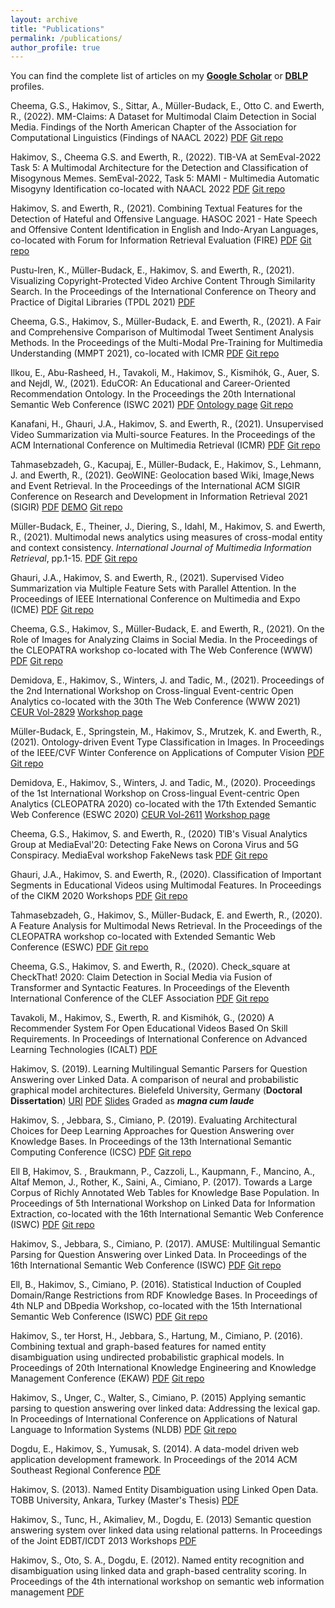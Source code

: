 ```yaml
---
layout: archive
title: "Publications"
permalink: /publications/
author_profile: true
---
```


You can find the complete list of articles on my <a href="https://scholar.google.com/citations?user=7cm4SVgAAAAJ&hl=en"><b>Google Scholar</b></a> or <a href="https://dblp.org/pid/117/6023.html"><b>DBLP</b></a> profiles.

Cheema, G.S., Hakimov, S., Sittar, A., Müller-Budack, E., Otto C. and Ewerth, R., (2022). MM-Claims: A Dataset for Multimodal Claim Detection in Social Media. Findings of the North American Chapter of the Association for Computational Linguistics (Findings of NAACL 2022) [PDF](https://aclanthology.org/2022.findings-naacl.72.pdf) [Git repo](https://github.com/TIBHannover/MM_Claims)

Hakimov, S., Cheema G.S. and Ewerth, R., (2022). TIB-VA at SemEval-2022 Task 5: A Multimodal Architecture for the Detection and Classification of Misogynous Memes. SemEval-2022, Task 5: MAMI - Multimedia Automatic Misogyny Identification co-located with NAACL 2022 [PDF](https://arxiv.org/pdf/2204.06299.pdf) [Git repo](https://github.com/TIBHannover/multimodal-misogyny-detection-mami-2022)

Hakimov, S. and Ewerth, R., (2021). Combining Textual Features for the Detection of Hateful and Offensive Language. HASOC 2021 - Hate Speech and Offensive Content Identification in English and Indo-Aryan Languages, co-located with Forum for Information Retrieval Evaluation (FIRE) [PDF](https://arxiv.org/pdf/2112.04803.pdf) [Git repo](https://github.com/sherzod-hakimov/HASOC-2021---Hate-Speech-Detection)

Pustu-Iren, K., Müller-Budack, E., Hakimov, S. and Ewerth, R., (2021). Visualizing Copyright-Protected Video Archive Content Through Similarity Search. In the Proceedings of the International Conference on Theory and Practice of Digital Libraries (TPDL 2021) [PDF](https://link.springer.com/chapter/10.1007/978-3-030-86324-1_15)

Cheema, G.S., Hakimov, S., Müller-Budack, E. and Ewerth, R., (2021). A Fair and Comprehensive Comparison of Multimodal Tweet Sentiment Analysis Methods. In the Proceedings of the Multi-Modal Pre-Training for Multimedia Understanding (MMPT 2021), co-located with ICMR [PDF](https://arxiv.org/pdf/2106.08829.pdf) [Git repo](https://github.com/cleopatra-itn/fair_multimodal_sentiment)

Ilkou, E., Abu-Rasheed, H., Tavakoli, M., Hakimov, S., Kismihók, G., Auer, S. and Nejdl, W., (2021). EduCOR: An Educational and Career-Oriented Recommendation Ontology. In the Proceedings the 20th International Semantic Web Conference (ISWC 2021) [PDF](https://arxiv.org/pdf/2107.05522.pdf) [Ontology page](http://ontology.tib.eu/educor/) [Git repo](https://github.com/tibonto/educor/)

Kanafani, H., Ghauri, J.A., Hakimov, S. and Ewerth, R., (2021). Unsupervised Video Summarization via Multi-source Features. In the Proceedings of the ACM International Conference on Multimedia Retrieval (ICMR) [PDF](https://arxiv.org/pdf/2105.12532.pdf) [Git repo](https://github.com/TIBHannover/UnsupervisedVideoSummarization)

Tahmasebzadeh, G., Kacupaj, E., Müller-Budack, E., Hakimov, S., Lehmann, J. and Ewerth, R., (2021). GeoWINE: Geolocation based Wiki, Image,News and Event Retrieval. In the Proceedings of the International ACM SIGIR Conference on Research and Development in Information Retrieval 2021 (SIGIR) [PDF](https://arxiv.org/pdf/2104.14994.pdf) [DEMO](http://cleopatra.ijs.si/geowine/) [Git repo](https://github.com/cleopatra-itn/GeoWINE)

Müller-Budack, E., Theiner, J.,  Diering, S., Idahl, M., Hakimov, S. and Ewerth, R., (2021). Multimodal  news analytics using measures of cross-modal entity and context  consistency. *International Journal of Multimedia Information Retrieval*, pp.1-15. [PDF](https://link.springer.com/article/10.1007/s13735-021-00207-4) [Git repo](https://github.com/TIBHannover/cross-modal_entity_consistency)

Ghauri, J.A., Hakimov, S. and Ewerth, R., (2021). Supervised Video Summarization via Multiple Feature Sets with Parallel Attention. In the Proceedings of IEEE International Conference on Multimedia and Expo (ICME) [PDF](https://arxiv.org/pdf/2104.11530.pdf) [Git repo](https://github.com/TIBHannover/MSVA)

Cheema, G.S., Hakimov, S., Müller-Budack, E. and Ewerth, R., (2021). On the Role of Images for Analyzing Claims in Social Media. In the Proceedings of the CLEOPATRA workshop co-located with The Web Conference (WWW) [PDF](http://ceur-ws.org/Vol-2829/paper3.pdf) [Git repo](https://github.com/cleopatra-itn/image_text_claim_detection)

Demidova, E., Hakimov, S., Winters, J. and Tadic, M., (2021). Proceedings of the 2nd International Workshop on Cross-lingual Event-centric Open Analytics
co-located with the 30th The Web Conference (WWW 2021) [CEUR Vol-2829](http://ceur-ws.org/Vol-2829/) [Workshop page](http://cleopatra-workshop.l3s.uni-hannover.de)

Müller-Budack, E., Springstein, M., Hakimov, S., Mrutzek, K. and Ewerth, R., (2021). Ontology-driven Event Type Classification in Images. In Proceedings of the IEEE/CVF Winter Conference on Applications of Computer Vision [PDF](https://openaccess.thecvf.com/content/WACV2021/papers/Muller-Budack_Ontology-Driven_Event_Type_Classification_in_Images_WACV_2021_paper.pdf) [Git repo](https://github.com/TIBHannover/VisE)

Demidova, E., Hakimov, S., Winters, J. and Tadic, M., (2020). Proceedings of the 1st International Workshop on Cross-lingual Event-centric Open Analytics (CLEOPATRA 2020) co-located with the 17th Extended Semantic Web Conference (ESWC 2020) [CEUR Vol-2611](http://ceur-ws.org/Vol-2611/) [Workshop page](http://cleopatra-workshop.l3s.uni-hannover.de/index.php/previous-editions/cleopatra-2020/)

Cheema, G.S., Hakimov, S. and Ewerth, R., (2020) TIB's Visual Analytics Group at MediaEval'20: Detecting Fake News on Corona Virus and 5G Conspiracy. MediaEval workshop FakeNews task [PDF](https://arxiv.org/pdf/2101.03529.pdf) [Git repo](https://github.com/cleopatra-itn/TIB_VA_MediaEval_FakeNews)

Ghauri, J.A., Hakimov, S. and Ewerth, R., (2020). Classification of Important Segments in Educational Videos using Multimodal Features. In Proceedings of the CIKM 2020 Workshops [PDF](https://arxiv.org/pdf/2010.13626.pdf) [Git repo](https://github.com/VideoAnalysis/EDUVSUM)

Tahmasebzadeh, G., Hakimov, S., Müller-Budack, E. and Ewerth, R., (2020). A Feature Analysis for Multimodal News Retrieval. In the Proceedings of the CLEOPATRA workshop co-located with Extended Semantic Web Conference (ESWC) [PDF](http://ceur-ws.org/Vol-2611/paper4.pdf) [Git repo](https://github.com/cleopatra-itn/multimodal-news-retrieval)

Cheema, G.S., Hakimov, S. and Ewerth, R., (2020). Check_square at CheckThat! 2020: Claim Detection in Social Media via Fusion of Transformer and Syntactic Features.  In Proceedings of the Eleventh International Conference of the CLEF Association [PDF](https://arxiv.org/pdf/2007.10534.pdf) [Git repo](https://github.com/cleopatra-itn/claim_detection)

Tavakoli, M., Hakimov, S., Ewerth, R. and Kismihók, G., (2020) A Recommender System For Open Educational Videos Based On Skill Requirements. In Proceedings of International Conference on Advanced Learning Technologies (ICALT) [PDF](https://arxiv.org/pdf/2005.10595.pdf)

Hakimov, S. (2019). Learning Multilingual Semantic Parsers for Question Answering over Linked Data. A comparison of neural and probabilistic graphical model architectures. Bielefeld University, Germany (**Doctoral Dissertation**)
[URI](https://pub.uni-bielefeld.de/record/2935619) [PDF](https://pub.uni-bielefeld.de/download/2935619/2935620/Sherzod_Hakimov_PhD_Dissertation.pdf) [Slides](https://www.slideshare.net/shakimov/learning-multilingual-semantic-parsers-for-question-answering-over-linked-data-a-comparison-of-neural-and-probabilistic-graphical-model-architectures) Graded as ***magna cum laude***

Hakimov, S. , Jebbara, S., Cimiano, P. (2019).  Evaluating Architectural Choices for Deep Learning Approaches for Question Answering over Knowledge Bases.  In Proceedings of the 13th International Semantic Computing Conference (ICSC)
[PDF](https://pub.uni-bielefeld.de/download/2933089/2933090/hakimov_jebbara_cimiano_paper_38.pdf) [Git repo](https://github.com/ag-sc/SimpleQA)

Ell B, Hakimov, S. , Braukmann, P., Cazzoli, L., Kaupmann, F., Mancino, A., Altaf Memon, J., Rother, K., Saini, A., Cimiano, P. (2017).  Towards a Large Corpus of Richly Annotated Web Tables for Knowledge Base Population. In Proceedings of 5th International Workshop on Linked Data for Information Extraction, co-located with the 16th International Semantic Web Conference (ISWC)
[PDF](https://pub.uni-bielefeld.de/download/2913458/2913604/TowardsALargeCorpusOfRichlyAnnotatedWebTablesForKnowledgeBasePopulation.pdf) [Git repo](https://github.com/ag-sc/WTU)

Hakimov, S., Jebbara, S., Cimiano, P. (2017).  AMUSE: Multilingual Semantic Parsing for Question Answering over Linked Data.  In Proceedings of the 16th International Semantic
Web Conference (ISWC)
[PDF](https://pub.uni-bielefeld.de/download/2913141/2913142/paper.pdf) [Git repo](https://github.com/ag-sc/AMUSE) 

Ell, B., Hakimov, S., Cimiano, P. (2016). Statistical Induction of Coupled Domain/Range Restrictions from RDF Knowledge Bases. In Proceedings of 4th NLP and DBpedia Workshop,
co-located with the 15th International Semantic Web Conference (ISWC)
[PDF](https://pub.uni-bielefeld.de/download/2904967/2905746/Camera_ready__Workshop_NLP___DBpedia_2016.pdf) [Git repo](https://github.com/ag-sc/SchemaInduction)

Hakimov, S., ter Horst, H., Jebbara, S., Hartung, M., Cimiano, P. (2016). Combining textual and graph-based features for named entity disambiguation using undirected probabilistic graphical models. In Proceedings of 20th International Knowledge Engineering and Knowledge Management Conference (EKAW)
[PDF](https://pub.uni-bielefeld.de/download/2905552/2905808/paper.pdf) [Git repo](https://github.com/ag-sc/NERFGUN)

Hakimov, S., Unger, C., Walter, S., Cimiano, P. (2015) Applying semantic parsing to question answering over linked data:  Addressing the lexical gap.   In Proceedings of International Conference on Applications of Natural Language to Information Systems (NLDB)
[PDF](https://pub.uni-bielefeld.de/download/2760642/2760651/qa_ccg_camera_ready_version.pdf) [Git repo](https://github.com/ag-sc/CCGParsing)

Dogdu, E., Hakimov, S., Yumusak, S. (2014).  A data-model driven web application development framework. In Proceedings of the 2014 ACM Southeast Regional Conference
[PDF](https://pub.uni-bielefeld.de/download/2715998/2905809/a47-dogdu.pdf)

Hakimov, S. (2013). Named Entity Disambiguation using Linked Open Data. TOBB University, Ankara, Turkey (Master's Thesis)
[PDF](http://earsiv.etu.edu.tr/xmlui/bitstream/handle/20.500.11851/919/350357.pdf?sequence=1)

Hakimov, S., Tunc, H., Akimaliev, M., Dogdu, E. (2013) Semantic question answering system over linked data using relational patterns. In Proceedings of the Joint EDBT/ICDT 2013
Workshops
[PDF](https://pub.uni-bielefeld.de/download/2657454/2715983/a12-hakimov.pdf)

Hakimov, S., Oto, S. A., Dogdu, E. (2012).  Named entity recognition and disambiguation using linked data and graph-based centrality scoring. In Proceedings of the 4th international workshop on semantic web information management
[PDF](https://pub.uni-bielefeld.de/download/2657450/2715987/2012-nerso-swim.pdf)
